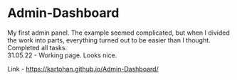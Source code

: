 # Admin-Dashboard
My first admin panel. The example seemed complicated, but when I divided the work into parts, everything turned out to be easier than I thought. Completed all tasks. <br>
31.05.22 - Working page. Looks nice.

Link - https://kartohan.github.io/Admin-Dashboard/